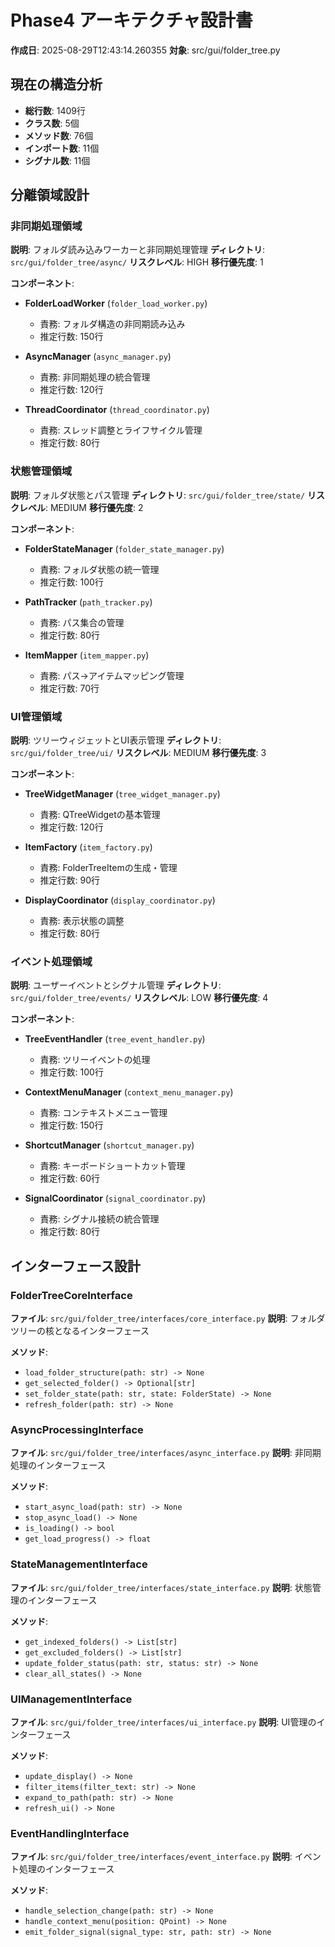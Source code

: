 # Phase4 アーキテクチャ設計書

**作成日**: 2025-08-29T12:43:14.260355
**対象**: src/gui/folder_tree.py

## 現在の構造分析

- **総行数**: 1409行
- **クラス数**: 5個
- **メソッド数**: 76個
- **インポート数**: 11個
- **シグナル数**: 11個

## 分離領域設計

### 非同期処理領域

**説明**: フォルダ読み込みワーカーと非同期処理管理
**ディレクトリ**: `src/gui/folder_tree/async/`
**リスクレベル**: HIGH
**移行優先度**: 1

**コンポーネント**:
- **FolderLoadWorker** (`folder_load_worker.py`)
  - 責務: フォルダ構造の非同期読み込み
  - 推定行数: 150行

- **AsyncManager** (`async_manager.py`)
  - 責務: 非同期処理の統合管理
  - 推定行数: 120行

- **ThreadCoordinator** (`thread_coordinator.py`)
  - 責務: スレッド調整とライフサイクル管理
  - 推定行数: 80行

### 状態管理領域

**説明**: フォルダ状態とパス管理
**ディレクトリ**: `src/gui/folder_tree/state/`
**リスクレベル**: MEDIUM
**移行優先度**: 2

**コンポーネント**:
- **FolderStateManager** (`folder_state_manager.py`)
  - 責務: フォルダ状態の統一管理
  - 推定行数: 100行

- **PathTracker** (`path_tracker.py`)
  - 責務: パス集合の管理
  - 推定行数: 80行

- **ItemMapper** (`item_mapper.py`)
  - 責務: パス→アイテムマッピング管理
  - 推定行数: 70行

### UI管理領域

**説明**: ツリーウィジェットとUI表示管理
**ディレクトリ**: `src/gui/folder_tree/ui/`
**リスクレベル**: MEDIUM
**移行優先度**: 3

**コンポーネント**:
- **TreeWidgetManager** (`tree_widget_manager.py`)
  - 責務: QTreeWidgetの基本管理
  - 推定行数: 120行

- **ItemFactory** (`item_factory.py`)
  - 責務: FolderTreeItemの生成・管理
  - 推定行数: 90行

- **DisplayCoordinator** (`display_coordinator.py`)
  - 責務: 表示状態の調整
  - 推定行数: 80行

### イベント処理領域

**説明**: ユーザーイベントとシグナル管理
**ディレクトリ**: `src/gui/folder_tree/events/`
**リスクレベル**: LOW
**移行優先度**: 4

**コンポーネント**:
- **TreeEventHandler** (`tree_event_handler.py`)
  - 責務: ツリーイベントの処理
  - 推定行数: 100行

- **ContextMenuManager** (`context_menu_manager.py`)
  - 責務: コンテキストメニュー管理
  - 推定行数: 150行

- **ShortcutManager** (`shortcut_manager.py`)
  - 責務: キーボードショートカット管理
  - 推定行数: 60行

- **SignalCoordinator** (`signal_coordinator.py`)
  - 責務: シグナル接続の統合管理
  - 推定行数: 80行

## インターフェース設計

### FolderTreeCoreInterface

**ファイル**: `src/gui/folder_tree/interfaces/core_interface.py`
**説明**: フォルダツリーの核となるインターフェース

**メソッド**:
- `load_folder_structure(path: str) -> None`
- `get_selected_folder() -> Optional[str]`
- `set_folder_state(path: str, state: FolderState) -> None`
- `refresh_folder(path: str) -> None`

### AsyncProcessingInterface

**ファイル**: `src/gui/folder_tree/interfaces/async_interface.py`
**説明**: 非同期処理のインターフェース

**メソッド**:
- `start_async_load(path: str) -> None`
- `stop_async_load() -> None`
- `is_loading() -> bool`
- `get_load_progress() -> float`

### StateManagementInterface

**ファイル**: `src/gui/folder_tree/interfaces/state_interface.py`
**説明**: 状態管理のインターフェース

**メソッド**:
- `get_indexed_folders() -> List[str]`
- `get_excluded_folders() -> List[str]`
- `update_folder_status(path: str, status: str) -> None`
- `clear_all_states() -> None`

### UIManagementInterface

**ファイル**: `src/gui/folder_tree/interfaces/ui_interface.py`
**説明**: UI管理のインターフェース

**メソッド**:
- `update_display() -> None`
- `filter_items(filter_text: str) -> None`
- `expand_to_path(path: str) -> None`
- `refresh_ui() -> None`

### EventHandlingInterface

**ファイル**: `src/gui/folder_tree/interfaces/event_interface.py`
**説明**: イベント処理のインターフェース

**メソッド**:
- `handle_selection_change(path: str) -> None`
- `handle_context_menu(position: QPoint) -> None`
- `emit_folder_signal(signal_type: str, path: str) -> None`

